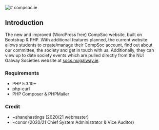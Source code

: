 
![# compsoc.ie](https://compsoc.ie/assets/img/compsoc_banner-web-blue-purple-whitebg.png)

## Introduction
The new and improved (WordPress free) CompSoc website, built on Bootstrap &amp; PHP. With additional features planned, the current website allows students to create/manage their CompSoc account, find out about our committee, the society and get in touch with us. Additionally, they can view up to date society events which are pulled directly from the NUI Galway Societies website at [socs.nuigalway.ie](https://socs.nuigalway.ie/societies.php?id=MzA=).

### Requirements

- PHP 5.3.10+
- php-curl
- PHP Composer & PHPMailer

### Credit

- ~shanehastings (2020/21 webmaster)
- ~conor (2020/21 Chief System Administrator & Vice Auditor)